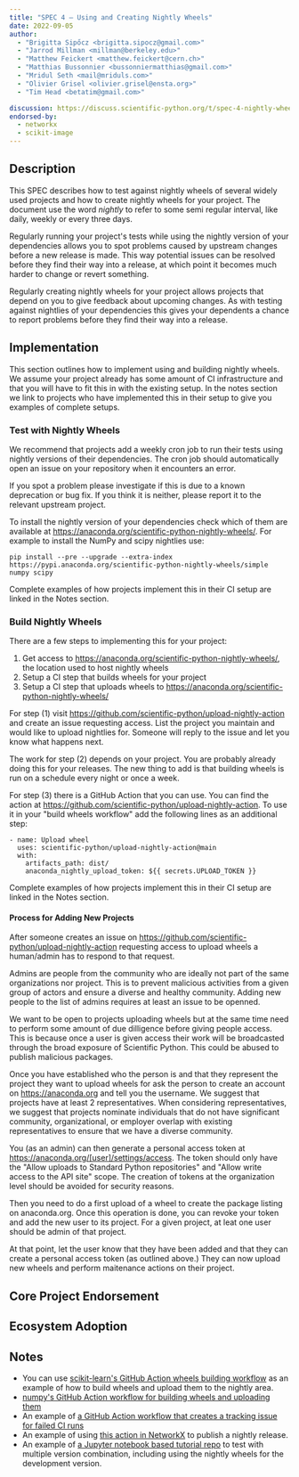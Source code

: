 ```yaml
---
title: "SPEC 4 — Using and Creating Nightly Wheels"
date: 2022-09-05
author:
  - "Brigitta Sipőcz <brigitta.sipocz@gmail.com>"
  - "Jarrod Millman <millman@berkeley.edu>"
  - "Matthew Feickert <matthew.feickert@cern.ch>"
  - "Matthias Bussonnier <bussonniermatthias@gmail.com>"
  - "Mridul Seth <mail@mriduls.com>"
  - "Olivier Grisel <olivier.grisel@ensta.org>"
  - "Tim Head <betatim@gmail.com>"

discussion: https://discuss.scientific-python.org/t/spec-4-nightly-wheels/474
endorsed-by:
  - networkx
  - scikit-image
---
```


## Description

<!--
Briefly and clearly describe the proposal.
Explain the general need and the advantages of this specific proposal.
If relevant, include examples of how the new functionality would be used,
intended use-cases, and pseudo-code illustrating its use.
-->

This SPEC describes how to test against nightly wheels of several widely used
projects and how to create nightly wheels for your project. The document use the word
_nightly_ to refer to some semi regular interval, like daily, weekly or every three days.

Regularly running your project's tests while using the nightly version of your
dependencies allows you to spot problems caused by upstream changes before a new release
is made. This way potential issues can be resolved before they find their way
into a release, at which point it becomes much harder to change or revert
something.

Regularly creating nightly wheels for your project allows projects that depend on
you to give feedback about upcoming changes. As with testing against nightlies of
your dependencies this gives your dependents a chance to report problems before they
find their way into a release.

## Implementation

This section outlines how to implement using and building nightly wheels. We assume your
project already has some amount of CI infrastructure and that you will have to fit this
in with the existing setup. In the notes section we link to projects who have implemented
this in their setup to give you examples of complete setups.

### Test with Nightly Wheels

We recommend that projects add a weekly cron job to run their tests using nightly versions
of their dependencies. The cron job should automatically open an issue on your repository
when it encounters an error.

If you spot a problem please investigate if this is due to a known deprecation or
bug fix. If you think it is neither, please report it to the relevant upstream project.

To install the nightly version of your dependencies check which of them are available
at https://anaconda.org/scientific-python-nightly-wheels/. For example to install the NumPy and scipy nightlies use:

```
pip install --pre --upgrade --extra-index https://pypi.anaconda.org/scientific-python-nightly-wheels/simple numpy scipy
```

Complete examples of how projects implement this in their CI setup are linked in the Notes section.

### Build Nightly Wheels

There are a few steps to implementing this for your project:

1. Get access to https://anaconda.org/scientific-python-nightly-wheels/, the location used to host nightly wheels
2. Setup a CI step that builds wheels for your project
3. Setup a CI step that uploads wheels to https://anaconda.org/scientific-python-nightly-wheels/

For step (1) visit https://github.com/scientific-python/upload-nightly-action and create an issue
requesting access. List the project you maintain and would like to upload nightlies for. Someone
will reply to the issue and let you know what happens next.

The work for step (2) depends on your project. You are probably already doing this for your
releases. The new thing to add is that building wheels is run on a schedule every night or
once a week.

For step (3) there is a GitHub Action that you can use. You can find the action at
https://github.com/scientific-python/upload-nightly-action. To use it in your "build wheels
workflow" add the following lines as an additional step:

```
- name: Upload wheel
  uses: scientific-python/upload-nightly-action@main
  with:
    artifacts_path: dist/
    anaconda_nightly_upload_token: ${{ secrets.UPLOAD_TOKEN }}
```

Complete examples of how projects implement this in their CI setup are linked in the Notes section.

#### Process for Adding New Projects

After someone creates an issue on https://github.com/scientific-python/upload-nightly-action
requesting access to upload wheels a human/admin has to respond to that request.

Admins are people from the community who are ideally not part of the same organizations nor
project. This is to prevent malicious activities from a given group of actors and ensure a
diverse and healthy community. Adding new people to the list of admins requires at
least an issue to be openned.

We want to be open to projects uploading wheels but at the same time need to perform some
amount of due dilligence before giving people access. This is because once a user is given
access their work will be broadcasted through the broad exposure of Scientific Python. This
could be abused to publish malicious packages.

Once you have established who the person is and that they represent the project they want
to upload wheels for ask the person to create an account on https://anaconda.org and tell
you the username. We suggest that projects have at least 2 representatives.
When considering representatives, we suggest that projects nominate individuals
that do not have significant community, organizational, or employer overlap
with existing representatives to ensure that we have a diverse community.

You (as an admin) can then generate a personal access token at
https://anaconda.org/[user]/settings/access.
The token should only have the "Allow uploads to Standard Python repositories" and
"Allow write access to the API site" scope. The creation of tokens at the organization
level should be avoided for security reasons.

Then you need to do a first upload of a wheel to create the package listing on anaconda.org.
Once this operation is done, you can revoke your token and add the new user to its project.
For a given project, at leat one user should be admin of that project.

At that point, let the user know that they have been added and that they can create a personal
access token (as outlined above.) They can now upload new wheels and perform maitenance
actions on their project.

## Core Project Endorsement

<!--
Discuss what it means for a core project to endorse this SPEC.
-->

## Ecosystem Adoption

<!--
Discuss what it means for a project to adopt this SPEC.
-->

## Notes

<!--
Include a bulleted list of annotated links, comments,
and other ancillary information as needed.
-->

- You can use [scikit-learn's GitHub Action wheels building workflow](https://github.com/scikit-learn/scikit-learn/blob/f034f57b1ad7bc5a7a5dd342543cea30c85e74ff/.github/workflows/wheels.yml)
  as an example of how to build wheels and upload them to the nightly area.
- [numpy's GitHub Action workflow for building wheels and uploading them](https://github.com/numpy/numpy/blob/cc0abd768575d7f9e862de0b4912af27f6e9690d/.github/workflows/wheels.yml)
- An example of [a GitHub Action workflow that creates a tracking issue for failed CI runs](https://github.com/scikit-learn/scikit-learn/blob/689efe2f25356aa674bd0090f44b0914aae4d3a3/.github/workflows/update_tracking_issue.yml)
- An example of using [this action in NetworkX](https://github.com/networkx/networkx/blob/main/.github/workflows/nightly.yml) to publish a nightly release.
- An example of [a Jupyter notebook based tutorial repo](https://github.com/numpy/numpy-tutorials/blob/main/tox.ini) to test with multiple version combination, including using the nightly wheels for the development version.
